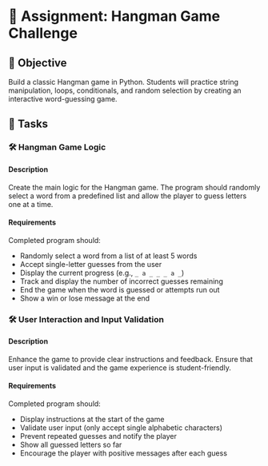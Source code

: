 # 📘 Assignment: Hangman Game Challenge

## 🎯 Objective

Build a classic Hangman game in Python. Students will practice string manipulation, loops, conditionals, and random selection by creating an interactive word-guessing game.

## 📝 Tasks

### 🛠️	Hangman Game Logic

#### Description
Create the main logic for the Hangman game. The program should randomly select a word from a predefined list and allow the player to guess letters one at a time.

#### Requirements
Completed program should:

- Randomly select a word from a list of at least 5 words
- Accept single-letter guesses from the user
- Display the current progress (e.g., `_ a _ _ _ a _`)
- Track and display the number of incorrect guesses remaining
- End the game when the word is guessed or attempts run out
- Show a win or lose message at the end

### 🛠️	User Interaction and Input Validation

#### Description
Enhance the game to provide clear instructions and feedback. Ensure that user input is validated and the game experience is student-friendly.

#### Requirements
Completed program should:

- Display instructions at the start of the game
- Validate user input (only accept single alphabetic characters)
- Prevent repeated guesses and notify the player
- Show all guessed letters so far
- Encourage the player with positive messages after each guess
